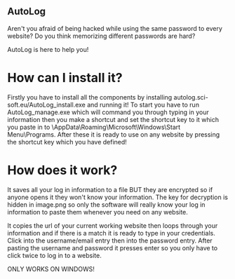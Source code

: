 ## AutoLog
Aren't you afraid of being hacked while using the same password to every website?
Do you think memorizing different passwords are hard?

AutoLog is here to help you!

# How can I install it?
Firstly you have to install all the components by installing autolog.sci-soft.eu/AutoLog_install.exe and running it!
To start you have to run AutoLog_manage.exe which will command you through typing in your information then you make a shortcut and set the shortcut key to it which you paste in to \AppData\Roaming\Microsoft\Windows\Start Menu\Programs.
After these it is ready to use on any website by pressing the shortcut key which you have defined!

# How does it work?
It saves all your log in information to a file BUT they are encrypted so if anyone opens it they won't know your information.
The key for decryption is hidden in image.png so only the software will really know your log in information to paste them whenever you need on any website.

It copies the url of your current working website then loops through your information and if there is a match it is ready to type in your credentials.
Click into the username/email entry then into the password entry.
After pasting the username and password it presses enter so you only have to click twice to log in to a website.

ONLY WORKS ON WINDOWS!
